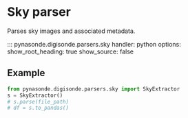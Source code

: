 # Sky parser

Parses sky images and associated metadata.

::: pynasonde.digisonde.parsers.sky
    handler: python
    options:
        show_root_heading: true
        show_source: false

## Example

```python
from pynasonde.digisonde.parsers.sky import SkyExtractor
s = SkyExtractor()
# s.parse(file_path)
# df = s.to_pandas()
```
